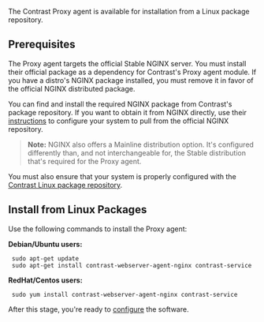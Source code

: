 <!--
title: "Install the Contrast Proxy Agent"
description: "Installation instructions for the Contrast Proxy agent"
tags: "installation agent proxy nginx linux package source"
-->

The Contrast Proxy agent is available for installation from a Linux package repository. 

## Prerequisites

The Proxy agent targets the official Stable NGINX server. You must install their official package as a dependency for Contrast's Proxy agent module. If you have a distro's NGINX package installed, you must remove it in favor of the official NGINX distributed package.

You can find and install the required NGINX package from Contrast's package repository. If you want to obtain it from NGINX directly, use their [instructions](http://nginx.org/en/linux_packages.html) to configure your system to pull from the official NGINX repository. 

> **Note:** NGINX also offers a Mainline distribution option. It's configured differently than, and not interchangeable for, the Stable distribution that's required for the Proxy agent. 

You must also ensure that your system is properly configured with the [Contrast Linux package repository](installation-setup.html#linux).

## Install from Linux Packages

Use the following commands to install the Proxy agent: 

**Debian/Ubuntu users:**

```
 sudo apt-get update
 sudo apt-get install contrast-webserver-agent-nginx contrast-service
```

**RedHat/Centos users:**

```
 sudo yum install contrast-webserver-agent-nginx contrast-service
```

After this stage, you're ready to [configure](installation-proxy.html#proxy-config) the software.

<!-- ## Installation from Source

The Proxy agent is constructed as a module that plugs into NGINX. It can be compiled statically into NGINX or as an NGINX dynamic module. The software and documentation for building from source is available at: https://github.com/Contrast-Security-OSS/nginx-contrast-connector and https://github.com/Contrast-Security-OSS/nginx-contrast-connector/blob/master/BUILD_FROM_SOURCES.md -->


